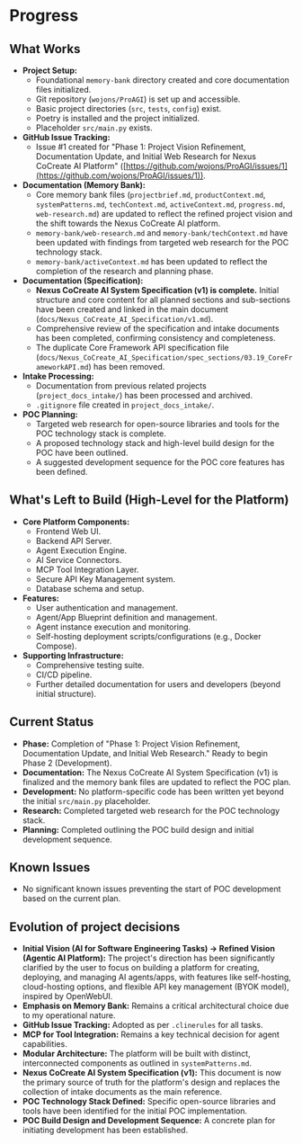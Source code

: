 # Progress

## What Works
- **Project Setup:**
    - Foundational `memory-bank` directory created and core documentation files initialized.
    - Git repository (`wojons/ProAGI`) is set up and accessible.
    - Basic project directories (`src`, `tests`, `config`) exist.
    - Poetry is installed and the project initialized.
    - Placeholder `src/main.py` exists.
- **GitHub Issue Tracking:**
    - Issue #1 created for "Phase 1: Project Vision Refinement, Documentation Update, and Initial Web Research for Nexus CoCreate AI Platform" ([https://github.com/wojons/ProAGI/issues/1](https://github.com/wojons/ProAGI/issues/1)).
- **Documentation (Memory Bank):**
    - Core memory bank files (`projectbrief.md`, `productContext.md`, `systemPatterns.md`, `techContext.md`, `activeContext.md`, `progress.md`, `web-research.md`) are updated to reflect the refined project vision and the shift towards the Nexus CoCreate AI platform.
    - `memory-bank/web-research.md` and `memory-bank/techContext.md` have been updated with findings from targeted web research for the POC technology stack.
    - `memory-bank/activeContext.md` has been updated to reflect the completion of the research and planning phase.
- **Documentation (Specification):**
    - **Nexus CoCreate AI System Specification (v1) is complete.** Initial structure and core content for all planned sections and sub-sections have been created and linked in the main document (`docs/Nexus_CoCreate_AI_Specification/v1.md`).
    - Comprehensive review of the specification and intake documents has been completed, confirming consistency and completeness.
    - The duplicate Core Framework API specification file (`docs/Nexus_CoCreate_AI_Specification/spec_sections/03.19_CoreFrameworkAPI.md`) has been removed.
- **Intake Processing:**
    - Documentation from previous related projects (`project_docs_intake/`) has been processed and archived.
    - `.gitignore` file created in `project_docs_intake/`.
- **POC Planning:**
    - Targeted web research for open-source libraries and tools for the POC technology stack is complete.
    - A proposed technology stack and high-level build design for the POC have been outlined.
    - A suggested development sequence for the POC core features has been defined.

## What's Left to Build (High-Level for the Platform)
- **Core Platform Components:**
    - Frontend Web UI.
    - Backend API Server.
    - Agent Execution Engine.
    - AI Service Connectors.
    - MCP Tool Integration Layer.
    - Secure API Key Management system.
    - Database schema and setup.
- **Features:**
    - User authentication and management.
    - Agent/App Blueprint definition and management.
    - Agent instance execution and monitoring.
    - Self-hosting deployment scripts/configurations (e.g., Docker Compose).
- **Supporting Infrastructure:**
    - Comprehensive testing suite.
    - CI/CD pipeline.
    - Further detailed documentation for users and developers (beyond initial structure).

## Current Status
- **Phase:** Completion of "Phase 1: Project Vision Refinement, Documentation Update, and Initial Web Research." Ready to begin Phase 2 (Development).
- **Documentation:** The Nexus CoCreate AI System Specification (v1) is finalized and the memory bank files are updated to reflect the POC plan.
- **Development:** No platform-specific code has been written yet beyond the initial `src/main.py` placeholder.
- **Research:** Completed targeted web research for the POC technology stack.
- **Planning:** Completed outlining the POC build design and initial development sequence.

## Known Issues
- No significant known issues preventing the start of POC development based on the current plan.

## Evolution of project decisions
- **Initial Vision (AI for Software Engineering Tasks) -> Refined Vision (Agentic AI Platform):** The project's direction has been significantly clarified by the user to focus on building a platform for creating, deploying, and managing AI agents/apps, with features like self-hosting, cloud-hosting options, and flexible API key management (BYOK model), inspired by OpenWebUI.
- **Emphasis on Memory Bank:** Remains a critical architectural choice due to my operational nature.
- **GitHub Issue Tracking:** Adopted as per `.clinerules` for all tasks.
- **MCP for Tool Integration:** Remains a key technical decision for agent capabilities.
- **Modular Architecture:** The platform will be built with distinct, interconnected components as outlined in `systemPatterns.md`.
- **Nexus CoCreate AI System Specification (v1):** This document is now the primary source of truth for the platform's design and replaces the collection of intake documents as the main reference.
- **POC Technology Stack Defined:** Specific open-source libraries and tools have been identified for the initial POC implementation.
- **POC Build Design and Development Sequence:** A concrete plan for initiating development has been established.
